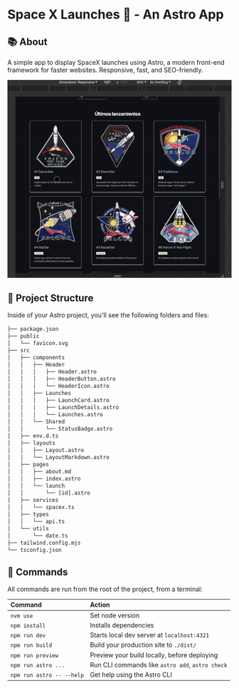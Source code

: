 # Space X Launches 🚀 - An Astro App

## 📚 About
A simple app to display SpaceX launches using Astro, a modern front-end framework for faster websites.
Responsive, fast, and SEO-friendly.


![How it works](./public/how-it.gif)


## 🚀 Project Structure

Inside of your Astro project, you'll see the following folders and files:

```text
├── package.json
├── public
│   └── favicon.svg
├── src
│   ├── components
│   │   ├── Header
│   │   │   ├── Header.astro
│   │   │   ├── HeaderButton.astro
│   │   │   └── HeaderIcon.astro
│   │   ├── Launches
│   │   │   ├── LaunchCard.astro
│   │   │   ├── LaunchDetails.astro
│   │   │   └── Launches.astro
│   │   └── Shared
│   │       └── StatusBadge.astro
│   ├── env.d.ts
│   ├── layouts
│   │   ├── Layout.astro
│   │   └── LayoutMarkdown.astro
│   ├── pages
│   │   ├── about.md
│   │   ├── index.astro
│   │   └── launch
│   │       └── [id].astro
│   ├── services
│   │   └── spacex.ts
│   ├── types
│   │   └── api.ts
│   └── utils
│       └── date.ts
├── tailwind.config.mjs
└── tsconfig.json
```

## 🧞 Commands

All commands are run from the root of the project, from a terminal:

| Command                   | Action                                           |
| :------------------------ | :----------------------------------------------- |
| `nvm use`                 | Set node version                                 |
| `npm install`             | Installs dependencies                            |
| `npm run dev`             | Starts local dev server at `localhost:4321`      |
| `npm run build`           | Build your production site to `./dist/`          |
| `npm run preview`         | Preview your build locally, before deploying     |
| `npm run astro ...`       | Run CLI commands like `astro add`, `astro check` |
| `npm run astro -- --help` | Get help using the Astro CLI                     |
